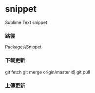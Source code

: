 # snippet
Sublime Text snippet
### 路徑
Packages\Snippet

### 下載更新
git fetch
git merge origin/master
或
git pull

### 上傳更新

